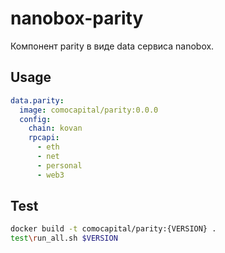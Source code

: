 # nanobox-parity

Компонент parity в виде data сервиса nanobox.

## Usage

```yml
data.parity:
  image: comocapital/parity:0.0.0
  config:
    chain: kovan
    rpcapi:
      - eth
      - net
      - personal
      - web3
```

## Test

```sh
docker build -t comocapital/parity:{VERSION} .
test\run_all.sh $VERSION
```